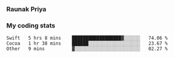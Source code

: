 ### Raunak Priya

### My coding stats

<!--START_SECTION:waka-->
```text
Swift   5 hrs 8 mins    ██████████████████▓░░░░░░   74.06 % 
Cocoa   1 hr 38 mins    ██████░░░░░░░░░░░░░░░░░░░   23.67 % 
Other   9 mins          ▓░░░░░░░░░░░░░░░░░░░░░░░░   02.27 % 
```
<!--END_SECTION:waka-->
